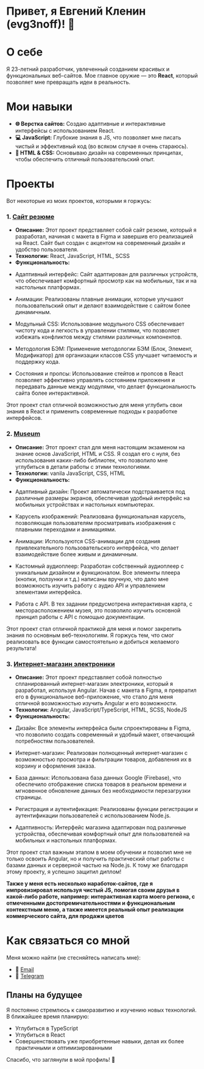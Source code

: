 # Привет, я Евгений Кленин (evg3noff)! 👋

# О себе
Я 23-летний разработчик, увлеченный созданием красивых и функциональных веб-сайтов. Мое главное оружие — это **React**, который позволяет мне превращать идеи в реальность.

# Мои навыки
- **🌐 Верстка сайтов:** Создаю адаптивные и интерактивные интерфейсы с использованием React.
- **💻 JavaScript:** Глубокие знания в JS, что позволяет мне писать чистый и эффективный код (во всяком случае я очень стараюсь).
- **🎨 HTML & CSS:** Основываю дизайн на современных принципах, чтобы обеспечить отличный пользовательский опыт.

# Проекты
Вот некоторые из моих проектов, которыми я горжусь:
### 1. [Сайт резюме](https://github.com/evg3noff/resume)
- **Описание:** Этот проект представляет собой сайт резюме, который я разработал, начиная с макета в Figma и завершив его реализацией на React. Сайт был создан с акцентом на современный дизайн и удобство пользователя.
- **Технологии:** React, JavaScript, HTML, SCSS
- **Функциональность:**
* Адаптивный интерфейс: Сайт адаптирован для различных устройств, что обеспечивает комфортный просмотр как на мобильных, так и на настольных платформах.

* Анимации: Реализованы плавные анимации, которые улучшают пользовательский опыт и делают взаимодействие с сайтом более динамичным.

* Модульный CSS: Использование модульного CSS обеспечивает чистоту кода и легкость в управлении стилями, что позволяет избежать конфликтов между стилями различных компонентов.

* Методология БЭМ: Применение методологии БЭМ (Блок, Элемент, Модификатор) для организации классов CSS улучшает читаемость и поддержку кода.

* Состояния и пропсы: Использование стейтов и пропсов в React позволяет эффективно управлять состоянием приложения и передавать данные между модулями, что делает функциональность сайта более интерактивной.

Этот проект стал отличной возможностью для меня углубить свои знания в React и применить современные подходы к разработке интерфейсов.

### 2. [Museum](https://github.com/evg3noff/Museum)
- **Описание:** Этот проект стал для меня настоящим экзаменом на знание основ JavaScript, HTML и CSS. Я создал его с нуля, без использования каких-либо библиотек, что позволило мне углубиться в детали работы с этими технологиями.
- **Технологии:** vanila JavaScript, CSS, HTML
- **Функциональность:**
* Адаптивный дизайн: Проект автоматически подстраивается под различные размеры экранов, обеспечивая удобный интерфейс на мобильных устройствах и настольных компьютерах.

* Карусель изображений: Реализована функциональная карусель, позволяющая пользователям просматривать изображения с плавными переходами и анимациями.

* Анимации: Используются CSS-анимации для создания привлекательного пользовательского интерфейса, что делает взаимодействие более живым и динамичным.

* Кастомный аудиоплеер: Разработан собственный аудиоплеер с уникальным дизайном и функционалом. Все элементы плеера (кнопки, ползунки и т.д.) написаны вручную, что дало мне возможность изучить работу с аудио API и управлением элементами интерфейса.

* Работа с API. В тех задании предусмотрена интерактивная карта, с месторасположением музея, это позволило изучить основной принцип работы с API с помощью документации. 

Этот проект стал отличной практикой для меня и помог закрепить знания по основным веб-технологиям. Я горжусь тем, что смог реализовать все функции самостоятельно и добиться желаемого результата!

### 3. [Интернет-магазин электроники](https://github.com/evg3noff/diplom)
- **Описание:** Этот проект представляет собой полностью спланированный интернет-магазин электроники, который я разработал, используя Angular. Начав с макета в Figma, я превратил его в функциональное веб-приложение, что стало для меня отличной возможностью изучить Angular и его возможности.
- **Технологии:** Angular, JavaScript/TypeScript, HTML, SCSS, NodeJS
- **Функциональность:**
* Дизайн: Все элементы интерфейса были спроектированы в Figma, что позволило создать современный и удобный макет, отвечающий потребностям пользователей.

* Интернет-магазин: Реализован полноценный интернет-магазин с возможностью просмотра и фильтрации товаров, добавления их в корзину и оформления заказа.

* База данных: Использована база данных Google (Firebase), что обеспечило отображение списка товаров в реальном времени и мгновенное обновление данных без необходимости перезагрузки страницы.

* Регистрация и аутентификация: Реализованы функции регистрации и аутентификации пользователей с использованием Node.js.

* Адаптивность: Интерфейс магазина адаптирован под различные устройства, обеспечивая комфортный опыт для пользователей на мобильных и настольных платформах.

Этот проект стал важным этапом в моем обучении и позволил мне не только освоить Angular, но и получить практический опыт работы с базами данных и серверной частью на Node.js. К тому же благодаря этому проекту, я успешно защитил диплом!

**Также у меня есть несколько наработок-сайтов, где я импровизировал используя чистый JS, помогая своим друзья в какой-либо работе, например: интерактивная карта моего региона, с отмеченными достопремичательностями и функциональным контекстным меню, а также имеется реальный опыт реализации коммерческого сайта, для продажи цветов**

# Как связаться со мной
Меня можно найти (не стесняйтесь написать мне):
- 📧 [Email](mailto:evgenkleninoff@gmail.com)
- 💬 [Telegram](https://t.me/evg3noff)

## Планы на будущее
Я постоянно стремлюсь к саморазвитию и изучению новых технологий. В ближайшее время планирую:
- Углубиться в TypeScript
- Углубиться в React
- Совершенствовать уже приобретенные навыки, делая их более практичными и оптимизированными

Спасибо, что заглянули в мой профиль! 🚀
